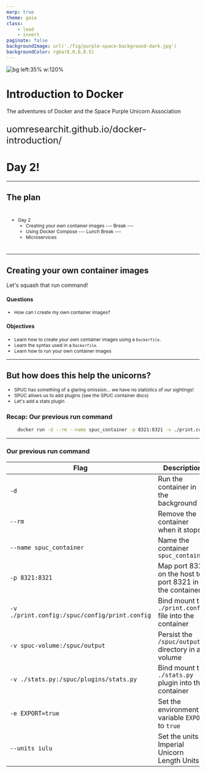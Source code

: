 ```yaml
---
marp: true
theme: gaia
class:
    - lead
    - invert
paginate: false
backgroundImage: url('./fig/purple-space-background-dark.jpg')
backgroundColor: rgba(0,0,0,0.5)
---
```


![bg left:35% w:120%](./fig/docker-SPU.png)

# **Introduction to Docker**

The adventures of Docker and the
Space Purple Unicorn Association


<p style="font-size: 1.5rem;">uomresearchit.github.io/docker-introduction/</p>

<h1> Day 2! </h1>

---

## The plan

<div style="display: flex; font-size: 1.8rem;">
<div style="flex: 1; padding: 10px;">

* Day 2
  - Creating your own container images
  --- Break ---
  - Using Docker Compose
  --- Lunch Break ---
  - Microservices
</div>
</div>

---

## Creating your own container images

Let's squash that run command!

#### Questions 
- How can I create my own container images?

#### Objectives
- Learn how to create your own container images using a `Dockerfile`.
- Learn the syntax used in a `Dockerfile`.
- Learn how to run your own container images

---

## But how does this help the unicorns?

- SPUC has something of a glaring omission... we have no statistics of our sightings!
- SPUC allows us to add plugins (see the SPUC container docs)
- Let's add a stats plugin

### Recap: Our previous run command

```bash
    docker run -d --rm --name spuc_container -p 8321:8321 -v ./print.config:/spuc/config/print.config -v spuc-volume:/spuc/output -v stats.py:/spuc/plugins/stats.py -e EXPORT=true spuacv/spuc:latest --units iulu
 ```

---
<style scoped>
table {
    height: 100%;
    width: 100%;
    font-size: 18px;
}
</style>

### Our previous run command

 
| Flag                                          | Description                                             |
|-----------------------------------------------|---------------------------------------------------------|
| `-d`                                          | Run the container in the background                     |
| `--rm`                                        | Remove the container when it stops                      |
| `--name spuc_container`                       | Name the container `spuc_container`                     |
| `-p 8321:8321`                                | Map port 8321 on the host to port 8321 in the container |
| `-v ./print.config:/spuc/config/print.config` | Bind mount the `./print.config` file into the container |
| `-v spuc-volume:/spuc/output`                 | Persist the `/spuc/output` directory in a volume        |
| `-v ./stats.py:/spuc/plugins/stats.py`        | Bind mount the `./stats.py` plugin into the container   |
| `-e EXPORT=true`                              | Set the environment variable `EXPORT` to `true`         |
| `--units iulu`                                | Set the units to Imperial Unicorn Length Units          |

---

## To the material! 

Note: I'm going to use some blocks of code 
I'll paste them in teams (no need to type)

---

## Dockerfile for SPUC

```Dockerfile
FROM python:3.12-slim

RUN apt update
RUN apt install -y curl

WORKDIR /spuc

COPY ./requirements.txt /spuc/requirements.txt

RUN pip install --no-cache-dir --upgrade -r /spuc/requirements.txt

COPY ./*.py /spuc/
COPY ./config/*.config /spuc/config/
RUN mkdir /spuc/output

EXPOSE 8321

ENTRYPOINT ["python", "/spuc/spuc.py"]
CMD ["--units", "iuhc"]
```

Let's break it down!

---

```Dockerfile
FROM python:3.12-slim
```
Sets the base image. In this case the official Python image with the tag 3.12-slim.

```Dockerfile
RUN apt update
RUN apt install -y curl
```
Installs the `curl` package after updating the package list.

---

```Dockerfile
WORKDIR /spuc
```

This is a new one! It sets the working directory for the rest of the commands in the Dockerfile.

---

```Dockerfile
COPY ./requirements.txt /spuc/requirements.txt

RUN pip install --no-cache-dir --upgrade -r /spuc/requirements.txt
```

This copies the requirements file into the container and installs the Python packages.

```Dockerfile
COPY ./*.py /spuc/
COPY ./config/*.config /spuc/config/
RUN mkdir /spuc/output
```

This copies the Python scripts and configuration files into the container and creates an output directory.

---

```Dockerfile
EXPOSE 8321
```
Another new one! This exposes port 8321 on the container to the host machine, but doesn't specify where it will appear on the host!

---

```Dockerfile
ENTRYPOINT ["python", "/spuc/spuc.py"]
CMD ["--units", "iuhc"]
```

This sets the entrypoint for the container to run the `spuc.py` script with the `--units iuhc` argument.

---

```dockerfile
FROM python:3.12-slim

RUN apt update
RUN apt install -y curl

WORKDIR /spuc

COPY ./requirements.txt /spuc/requirements.txt

RUN pip install --no-cache-dir --upgrade -r /spuc/requirements.txt

COPY ./*.py /spuc/
COPY ./config/*.config /spuc/config/
RUN mkdir /spuc/output

EXPOSE 8321

ENTRYPOINT ["python", "/spuc/spuc.py"]
CMD ["--units", "iuhc"]
```

---

### Keypoints

- You can make your own images
- Dockerfiles are image recipies 
- You can build an image with `docker build`
- You can run a container from an image with `docker run`

---

# Docker Compose

Let's start exploring Docker Compose and see how it helps us.

### Questions 
- What is Docker Compose? Why use it?
- How can I run multiple containers without pain?
- How can I translate my `docker run` commands into a `docker-compose.yml` file?

### Objectives
- Learn how to run multiple containers together.
- Clean up our run command for once and for all.

---

## Unicorns Oli!

This isn't really about Docker Compose.
*This is about the **unicorns**.*

- Curl isn't very user friendly!
- SPUA are ahead of this, they have a web UI we can use!
- How can we run this alongside SPUC?

Introducting: the SPUCSVi

---

## The plan

1. Work through our run command and convert it to Docker Compose
2. Spin up the SPUCSVi

---

### Recap: Our previous run command

```bash
    docker run -d --rm --name spuc_container -p 8321:8321 -v ./print.config:/spuc/config/print.config -v spuc-volume:/spuc/output -v stats.py:/spuc/plugins/stats.py -e EXPORT=true spuacv/spuc:latest --units iulu
 ```
 
---
<style scoped>
table {
    height: 100%;
    width: 100%;
    font-size: 18px;
}
</style>

### Our previous run command

 
| Flag                                          | Description                                             |
|-----------------------------------------------|---------------------------------------------------------|
| `-d`                                          | Run the container in the background                     |
| `--rm`                                        | Remove the container when it stops                      |
| `--name spuc_container`                       | Name the container `spuc_container`                     |
| `-p 8321:8321`                                | Map port 8321 on the host to port 8321 in the container |
| `-v ./print.config:/spuc/config/print.config` | Bind mount the `./print.config` file into the container |
| `-v spuc-volume:/spuc/output`                 | Persist the `/spuc/output` directory in a volume        |
| `-v ./stats.py:/spuc/plugins/stats.py`        | Bind mount the `./stats.py` plugin into the container   |
| `-e EXPORT=true`                              | Set the environment variable `EXPORT` to `true`         |
| `--units iulu`                                | Set the units to Imperial Unicorn Length Units          |

---

## Let's get going

---

## Simpler Dockerfile

Of course, most of what we did in the Dockerfile is now redundant
We could have used this instead:

```Dockerfile
FROM spuacv/spuc:latest
RUN pip install pandas
```
---

## Docker Compose advantages

- Easier to write
- Versionable
- Sharable

In my opinion: simply better

---

## I was promised a Unicorn GUI.

Yes you were! Let's add it.

```yml
 spucsvi:                             # Declare a new service named spucsvi
    image: spuacv/spucsvi:latest      # Specify the image to use
    container_name: spucsvi_container # Name the container spucsvi
    ports:                            
      - "8322:8322"                   # Map port 8322 on the host to port 8322 in the container
    environment:                      
      - SPUC_URL=http://spuc:8321     # Specify the SPUC_URL environment variable``
```

The URL comes for free with compose! 
We can refer to containers by name.

--- 

## Let's get that running and have a look at a few more features

---

## Key points

<style>
ul {
    font-size: 0.75rem;
}
</style>

- Docker Compose lets you define a run command as a **config file**
- Docker Compose lets you run **multiple services**
- We use `docker compose up` to bring up the stack.
- They can be stopped using the `docker compose down` command.
- Container images can be built as the services are spun up by using the `--build` flag.

---
# Microservices

Let's talk about microservices and how Docker Compose can help you make your projects, better, faster.

### Questions
- How do I get the most out of Docker Compose?
- What is a microservices architecture?

### Objectives
- Learn how combinations of microservices can achieve complex tasks with no or low code.
- Dissect a real world example of a microservices architecture.

---

## Microservice architecture

**Traditional development can result in monolithic applications**
*All services in one codebase and environment*

**Microservices breaks this up**
*Each service runs seperately, in their own environments, communicating over the network*

---
## Example - a IoT web app 

In an application like this you might have:

- A web server
- Front end
- Back end
- An API
- A file store
- A message queue

You can put all of these in one codebase and use libraries

But by breaking it up...

---

## Benefits of Microservices

- You can use off the shelf tools
- You can write less boilerplate library code
- You do less maintainance 
- The tooling is expertly (and enthusiastically) maintained
- The services are easy to orchestrate
- Teams can work on different services

**You get to focus more on the unique, fun, bits of your project!**

--- 

### "What did you do today?"

## I wrote 5 lines of config and now my project has a dashboard!

---

## Case study (Apperture)

Apperture is a secure web portal with user management tools
**It is simply a docker compose file!**

Let's dive into the docker compose file - service by service

--- 

## Case study (Apperture)

```yml
services:
  proxy:
    image: 'jc21/nginx-proxy-manager:latest'
    ports:
      - '80:80'
      - '443:443'
    depends_on:
      - authelia
    healthcheck:
      test: ["CMD", "/bin/check-health"]
```
```yml
  whoami:
    image: docker.io/traefik/whoami
```

---

```yml
  authelia:
    image: authelia/authelia
    depends_on:
      lldap:
        condition: service_healthy
    volumes:
      - ${PWD}/config/authelia/config:/config
    environment:
      AUTHELIA_DEFAULT_REDIRECTION_URL: https://whoami.${URL}
      AUTHELIA_STORAGE_POSTGRES_HOST: authelia-postgres
      AUTHELIA_AUTHENTICATION_BACKEND_LDAP_URL: ldap://apperture-ldap:3890
```
---
```yml
  lldap:
    image: nitnelave/lldap:stable
    depends_on:
      lldap-postgres:
        condition: service_healthy
    environment:
      LLDAP_LDAP_BASE_DN: dc=example,dc=com
      LLDAP_DATABASE_URL: postgres://user:pass@lldap-postgres/dbname
    volumes:
      - lldap-data:/data
```
```yml
  lldap-postgres:
    image: postgres
    volumes:
      - lldap-postgres-data:/var/lib/postgresql/data
    healthcheck:
      test: ["CMD-SHELL", "pg_isready -U lldap"]
```
---
```yaml
volumes:
  lldap-data:
  lldap-postgres-data:
```

---

## What that all does

As you can see - there are no self written tools!
All the services are **off the shelf** tools
But what happens when they are put together?

---

![](../episodes/fig/docker_compose_apperture.png)

---

**Without writing a single line of code, we have a secure web portal!**

---

## Combining stacks

- Docker compose isn't isolated to a single stack
- We can combine stacks to create more complex applications
- We could add Apperture to our SPUC stack!
- **Now poachers cannot falsify our unicorn measurements!**

```yaml
networks:
  apperture:
    external: true
    name: apperture_default
```

---

![height:600](../episodes/fig/docker_compose_spuc.png)

--- 
## Rapid extension

With Docker Compose, you can easily add new services to your stack

For example maybe SPUC would benefit from :

- A propert database (rather than a file)
- Support for unicorn sensors via a message queue 
- Allowing users to upload images of their sightings

---
![height:600](../episodes/fig/docker_compose_full.png)

## Keypoints

- Docker Compose lets us use a microservices architecture
- We can use off the shelf tools to easily build complex applications

This is *fun*! You get to spend more time in the interesting parts of your project!

---
![height:600](../episodes/fig/SPUA/spua_thanks_you.png)
